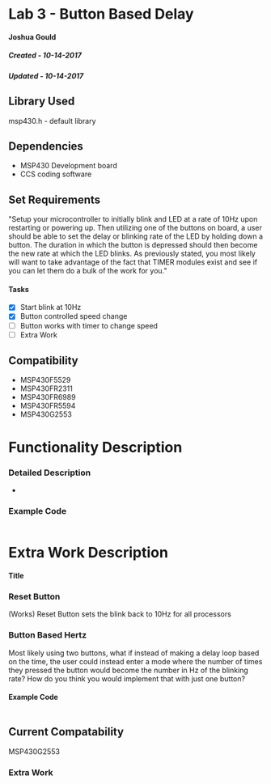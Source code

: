 # Lab 3 - Button Based Delay
#### Joshua Gould
##### Created - 10-14-2017
##### Updated - 10-14-2017

## Library Used
msp430.h - default library

## Dependencies
* MSP430 Development board
* CCS coding software

## Set Requirements
"Setup your microcontroller to initially blink and LED at a rate of 10Hz upon restarting or powering up. Then utilizing one of the buttons on board, a user should be able to set the delay or blinking rate of the LED by holding down a button. The duration in which the button is depressed should then become the new rate at which the LED blinks. As previously stated, you most likely will want to take advantage of the fact that TIMER modules exist and see if you can let them do a bulk of the work for you."

#### Tasks
* [x] Start blink at 10Hz
* [x] Button controlled speed change
* [ ] Button works with timer to change speed
* [ ] Extra Work

## Compatibility
* MSP430F5529
* MSP430FR2311
* MSP430FR6989
* MSP430FR5594
* MSP430G2553

# Functionality Description

### Detailed Description

* 

### Example Code
```C

```

# Extra Work Description

#### Title
### Reset Button
(Works)
Reset Button sets the blink back to 10Hz for all processors

### Button Based Hertz
Most likely using two buttons, what if instead of making a delay loop based on the time, the user could instead enter a mode where the number of times they pressed the button would become the number in Hz of the blinking rate? How do you think you would implement that with just one button?

#### Example Code
```C

```

## Current Compatability 
MSP430G2553


### Extra Work
